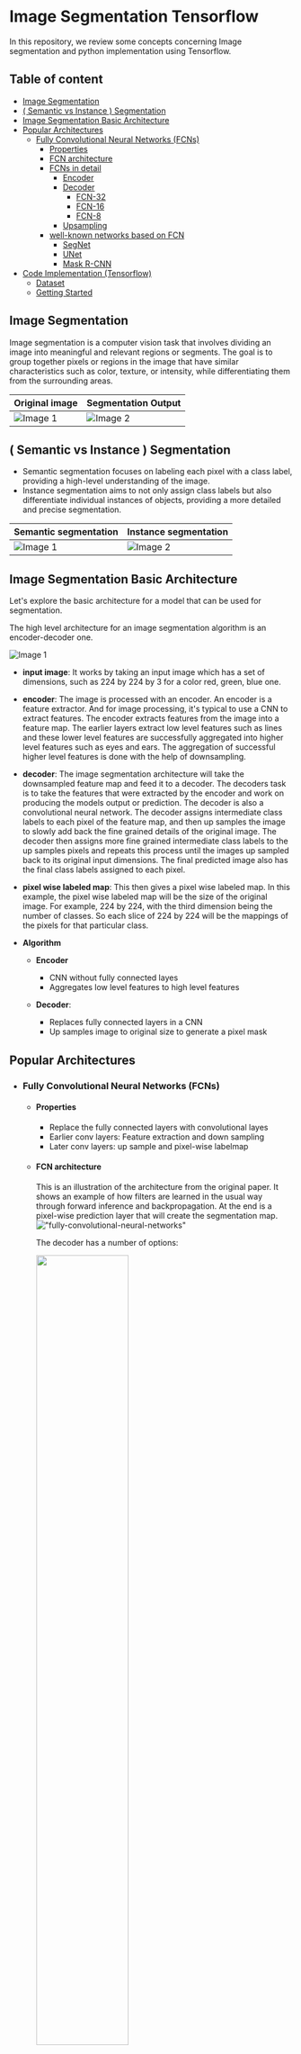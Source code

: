 # Image Segmentation Tensorflow

In this repository, we review some concepts concerning Image segmentation and python implementation using Tensorflow. 

## Table of content

- [Image Segmentation](#image-segmentation)
- [( Semantic vs Instance ) Segmentation](#semantic-vs-instance-segmentation )
- [Image Segmentation Basic Architecture](#image-segmentation-basic-architecture)
- [Popular Architectures](#popular-architectures)
    - [Fully Convolutional Neural Networks (FCNs)](#fully-convolutional-neural-networks-fcns)
        - [Properties](#properties)
        - [FCN architecture](#fcn-architecture)
        - [FCNs in detail](#fcns-in-detail)
            - [Encoder](#encoder)
            - [Decoder](#decoder)
                - [FCN-32](#fcn-32)
                - [FCN-16](#fcn-16)
                - [FCN-8](#fcn-8)
            - [Upsampling](#upsampling)
        - [well-known networks based on FCN](#well-known-networks-based-on-fcn)
            - [SegNet](#segnet)
            - [UNet](#unet)
            - [Mask R-CNN](#mask-r-cnn)
- [Code Implementation (Tensorflow)](#code-implementation-tensorflow)
    - [Dataset](#dataset)
    - [Getting Started](#getting-started)


## Image Segmentation

Image segmentation is a computer vision task that involves dividing an image into meaningful and relevant regions or segments. The goal is to group together pixels or regions in the image that have similar characteristics such as color, texture, or intensity, while differentiating them from the surrounding areas.


| Original image                               | Segmentation Output                          |
| -------------------------------------------  | -------------------------------------------- |
| ![Image 1](./files/image1.png)               | ![Image 2](./files/image2.png)               |


## ( Semantic vs Instance ) Segmentation 

- Semantic segmentation focuses on labeling each pixel with a class label, providing a high-level understanding of the image.
- Instance segmentation aims to not only assign class labels but also differentiate individual instances of objects, providing a more detailed and precise segmentation.


| Semantic segmentation                         | Instance segmentation                          |
| -------------------------------------------   | -------------------------------------------- |
| ![Image 1](./files/semantic-segmentation.jpeg)| ![Image 2](./files/instance-segmentation.jpeg)               |

## Image Segmentation Basic Architecture

Let's explore the basic architecture for a model that can be used for segmentation. 
 
The high level architecture for an image segmentation algorithm is an encoder-decoder one. 

![Image 1](./files/architecture.png)


 - **input image**: It works by taking an input image which has a set of dimensions, such as 224 by 224 by 3 for a color red, green, blue one. 
 - **encoder**: The image is processed with an encoder. An encoder is a feature extractor. And for image processing, it's typical to use a CNN to extract features. The encoder extracts features from the image into a feature map. The earlier layers extract low level features such as lines and these lower level features are successfully aggregated into higher level features such as eyes and ears. The aggregation of successful higher level features is done with the help of downsampling. 
 - **decoder**: The image segmentation architecture will take the downsampled feature map and feed it to a decoder. The decoders task is to take the features that were extracted by the encoder and work on producing the models output or prediction. The decoder is also a convolutional neural network. The decoder assigns intermediate class labels to each pixel of the feature map, and then up samples the image to slowly add back the fine grained details of the original image. The decoder then assigns more fine grained intermediate class labels to the up samples pixels and repeats this process until the images up sampled back to its original input dimensions. The final predicted image also has the final class labels assigned to each pixel.
- **pixel wise labeled map**: This then gives a pixel wise labeled map. In this example, the pixel wise labeled map will be the size of the original image. For example, 224 by 224, with the third dimension being the number of classes. So each slice of 224 by 224 will be the mappings of the pixels for that particular class.

- **Algorithm**

    - **Encoder**
        - CNN without fully connected layes
        - Aggregates low level features to high level features

    - **Decoder**: 
        - Replaces fully connected layers in a CNN
        - Up samples image to original size to generate a pixel mask

## Popular Architectures

- ### Fully Convolutional Neural Networks (FCNs)
    
    - #### Properties
        - Replace the fully connected layers with convolutional layes
        - Earlier conv layers: Feature extraction and down sampling
        - Later conv layers: up sample and pixel-wise labelmap

    - #### FCN architecture
        
        This is an illustration of the architecture from the original paper. It shows an example of how filters are learned in the usual way through forward inference and backpropagation. At the end is a pixel-wise prediction layer that will create the segmentation map.
        !["fully-convolutional-neural-networks"](./files/fully-convolutional-neural-networks.png)
        
        The decoder has a number of options:

        <img width="60%" src="./files/comparison-of-different-fcns.png"/>

        - Fully convolutional neural networks, encoders are feature extractors like the feature extracting layers using object detection models. So you can reuse the layers of well-known object detection models as the encoder of the fully connected network. For example, VGG16, ResNet 50, or MobileNet, have pre-trained feature extraction layers that you can use.
        - The decoder part of the FCN is usually called FCN-32, FCN-16 or FCN-8 with a number denotes the stride size during upsampling. You may recall that the stride in a convolutional layer determines how many pixels to shift the sliding window as it traverses the image. The smaller the stride, the more detailed the processing. The difference between the decoder architectures ends up effectively being the resolution of the final pixel map. You can see that here as the resolution improves, as the strike decreases from 32-16 and then to 8, and 8 is the closest to the ground truth
    
    - #### FCNs in detail:
        The model will learn the key features of the image using a CNN feature extractor, which is considered the encoder part of the model. As the image passes through convolutional layers, it gets downsampled. Then the output is passed to the decoder section of the model, which are additional convolutional layers. The decoder layers upsamples in the image step-by-step to its original dimensions so that we get a pixelwise labeling, also called pixel mask or segmentation mask of the original image.

        - ##### Encoder

            The encoder can use the convolutional layers of a traditional CNN architecture. Note that the fully connected layers of these traditional CNN models are used for classification in object detection tasks, so the encoder of the image segmentation models won't reuse those fully connected layers. Common architectures that it can reuse are VGG-16, ResNet-50, and MobileNet. But of course, you can design and use your own!

            <img width="70%" src="./files/encoder.png"/>

        - ##### Decoder

            What allows you to take the CNN from the encoder and turn it into an architecture that gives you image segmentation is the decoder. Popular decoders like that we'll look at in detail are FCN-32, FCN-16, and FCN-8. Their outputs are shown in the original paper right here. Let's look at these in detail, and we'll start with FCN-32.


            <img width="70%" src="./files/comparison-of-different-fcns.png"/>

            As a quick review that might help you understand the decoder, let's review what happens with a pooling layer. As an example, I'm going to start with a tiny image here that has eight pixels and two columns and four rows. If you perform pooling with a window size of 2 by 2, such as average pooling, the first application of the pooling window applies to the top four cells of the image, and it pools the four values into a single value. If you choose a stride of 2 by 2, the pooling window will slide two cells down. Then the pooling as applied to the bottom four cells of the image, and it pools the image into a single value that you can see here. Notice that the input image has four rows, but the pooling result has two rows. Also notice that the input image had two columns, but the pooling result has one column. If you have a pooling layer with a 2 by 2 pooling window on a stride of 2 by 2, the result of your pooling will reduce the height and width by half.

            <img width="70%" src="./files/pooling-layer.png"/>


            - ##### FCN-32
                Let's look at the FCN-32 decoder architecture. Recall, like we just said, that when you pool an image with a 2 by 2 window size and a stride of 2 by 2, you'll reduce the image in half along each axis, so 256 by 256 image would get pooled to 128 by 128 and so on. The architecture has five pooling layers. Each pooled result gets its dimensions reduced by half, five times. The original image gets reduced by a factor of 2_5 of 32. If the output of the final pooling layer, which we're calling pool 5, is upsampled back to the original image size, it needs to be upsampled by a factor of 32. This is done by upsampling with a stride size of 32, which means that each input pixel from Pool 5 is turned into a 32 by 32 pixel output. This 32 times upsampling is also the pixelwise prediction of classes for the original image. That's what the FCN-32 decoder does, and that's where it gets its name from.

                <img width="70%" src="./files/fcn-32.png"/>
                
            - ##### FCN-16
                FCN-16 works similarly to FCN-32, but in addition to using pool 5, it also uses pool 4. In step 1, the output of pool 5 is upsampled by a factor of two, so the result has the same height and width as pool 4. Separately, we use the output of pool 4 to make a pixelwise prediction using a one by one convolution layer. But don't worry about the details of that one by one convolutional layer yet, we'll look into that a little later. The pool 4 prediction is added to the 2x upsampled output of pool 5. The output of this addition is then upsampled by a factor of 16 to get the final pixelwise segmentation map. Upsampling with a stride of 16 takes each input pixel and outputs a 16 by 16 grid of pixels, so this decoder type is named FCN-16.

                <img width="70%" src="./files/fcn-16.png"/>
            
            - ##### FCN-8
                
                FCN-8 decoder works very similar with the same first two steps, but instead of upsampling the summation of the pool 4 and 5 predictions by 16, it will 2x upsample it, and then add that to the pool 3 prediction. This is then upsampled by eight, and hence the decoder is named FCN-8. Going back to [this image](#decoder), we can see the impact of this by factoring in the results from pools earlier in the architecture, when the image is at a higher resolution, our segments are better defined. Thus, the FCN-8 looks better than the FCN-16, and better than the FCN-32. Of course, depending on your scenario, the FCN-32 might be enough, but it might not be worth the extra processing required to do FCN-16 or FCN-8.

                <img width="70%" src="./files/fcn-8.png"/>

        - ##### Upsampling
            - Upsampling is increasing height and width of the feature map.
            - Two types of layers used in Tensorflow:
                - Simple Scaling - UpSampling2D
                    - Nearst: copies value from nearset pixel 
                    - Bilinear: linear interpolation from nearby pixels 
                - Transposed Convolutional(Deconvolution) - Conv2DTranspose 
                    <img width="70%" src="./files/transposed-convolutional.png"/>
    - #### well-known networks based on FCN:
        - ##### SegNet

            <img width="70%" src="./files/segnet.png"/>
            
            SegNet Is very similar to the fully connected CNN with a notable optimization. That is that the encoder layers are symmetric with the decoder layers. They like mirror images of each other with the same number of layers and the same arrangement of those layers. For example, for each pooling layer that downsampled in the encoder, there was an upsampling layer and the decoder section. For example, in this architecture, the first segment has two convolutional layers, followed by a pooling layer. The last segment is a mirror image of this with an upsampling layer followed by two convolutional layers. The same symmetry is found in the second layer and the second-to-last one, and so on for the rest of the image
        - ##### UNet

            <img width="70%" src="./files/UNet.png"/>

            U-Net is another popular architecture for semantic segmentation. It's also symmetric, meaning the number of stages or upsampling and downsampling are equal. The name U-Net describes the shape of this architecture.

        - ##### Mask R-CNN

            <img width="70%" src="./files/Mask-R-CNN.png"/>

            Mask R-CNN is another popular architecture for instance segmentation. It builds off of the faster R-CNN. Mask R-CNN adds an additional branch after the feature extraction and faster R-CNN to perform upsampling to produce pixel-wise segmentation mosques of the image. It turns the object detection model into an image segmentation model.


## Code Implementation (Tensorflow)
    
- ### Dataset
    You will train the model on a [custom dataset](https://drive.google.com/file/d/0B0d9ZiqAgFkiOHR1NTJhWVJMNEU/view?usp=sharing) prepared by [divamgupta](https://github.com/divamgupta/image-segmentation-keras). This contains video frames from a moving vehicle and is a subsample of the [CamVid](http://mi.eng.cam.ac.uk/research/projects/VideoRec/CamVid/) dataset.

- ### Getting Started
    To get started with this project, follow these steps:

    1. Click this link to open the notebook in Colab: https://colab.research.google.com/github/barzansaeedpour/image-segmentation-tensorflow/blob/main/code.ipynb

    2. The instruction and explaination of the code is mentioned in the notebook


